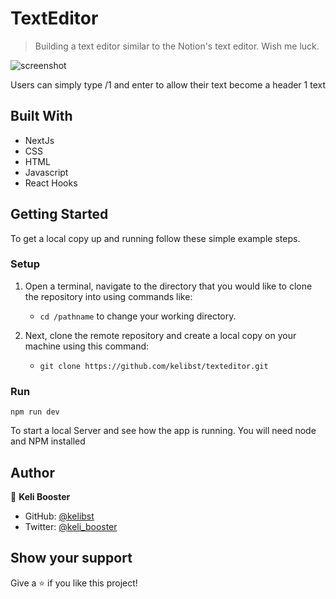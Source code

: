 [](https://img.shields.io/badge/Microverse-blueviolet)

# TextEditor

> Building a text editor similar to the Notion's text editor. Wish me luck.

![screenshot](./src/assets/app-shot.png)

Users can simply type /1 and enter to allow their text become a header 1 text

## Built With

- NextJs
- CSS
- HTML
- Javascript
- React Hooks

## Getting Started

To get a local copy up and running follow these simple example steps.

### Setup

1.  Open a terminal, navigate to the directory that you would like to clone the repository into using commands like:

    - `cd /pathname` to change your working directory.

2.  Next, clone the remote repository and create a local copy on your machine using this command:

    - `git clone https://github.com/kelibst/texteditor.git`



### Run

`npm run dev`

To start a local Server and see how the app is running. You will need node and NPM installed

## Author

👤 **Keli Booster**

- GitHub: [@kelibst](https://github.com/kelibst)
- Twitter: [@keli_booster](https://twitter.com/fizzo_geek)

## Show your support

Give a ⭐️ if you like this project!
